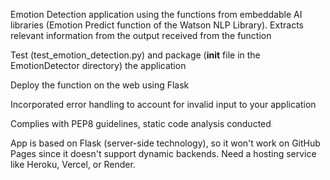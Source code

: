 Emotion Detection application using the functions from embeddable AI libraries (Emotion Predict function of the Watson NLP Library). Extracts relevant information from the output received from the function

Test (test_emotion_detection.py) and package (__init__ file in the EmotionDetector directory) the application

Deploy the function on the web using Flask

Incorporated error handling to account for invalid input to your application

Complies with PEP8 guidelines, static code analysis conducted

App is based on Flask (server-side technology), so it won't work on GitHub Pages since it doesn't support dynamic backends. Need a hosting service like Heroku, Vercel, or Render.
